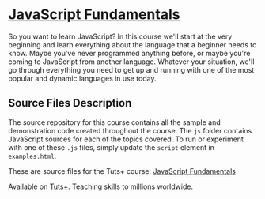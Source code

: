 # [JavaScript Fundamentals][published url]

So you want to learn JavaScript? In this course we'll start at the very beginning and learn everything about the language that a beginner needs to know. Maybe you've never programmed anything before, or maybe you're coming to JavaScript from another language. Whatever your situation, we'll go through everything you need to get up and running with one of the most popular and dynamic languages in use today.


## Source Files Description
The source repository for this course contains all the sample and demonstration code created throughout the course. The `js` folder contains JavaScript sources for each of the topics covered. To run or experiment with one of these `.js` files, simply update the `script` element in `examples.html`.


These are source files for the Tuts+ course: [JavaScript Fundamentals][published url]

Available on [Tuts+](https://tutsplus.com). Teaching skills to millions worldwide.

[published url]: https://code.tutsplus.com/courses/javascript-fundamentals
[instructor url]: https://tutsplus.com/authors/dan-wellman

